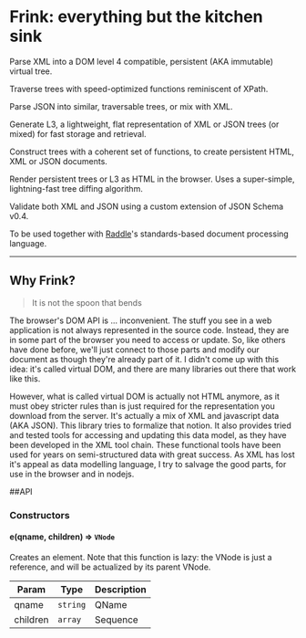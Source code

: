 # Frink: everything but the kitchen sink

Parse XML into a DOM level 4 compatible, persistent (AKA immutable) virtual tree. 

Traverse trees with speed-optimized functions reminiscent of XPath.

Parse JSON into similar, traversable trees, or mix with XML.

Generate L3, a lightweight, flat representation of XML or JSON trees (or mixed) for fast storage and retrieval.

Construct trees with a coherent set of functions, to create persistent HTML, XML or JSON documents.

Render persistent trees or L3 as HTML in the browser. Uses a super-simple, lightning-fast tree diffing algorithm.

Validate both XML and JSON using a custom extension of JSON Schema v0.4.

To be used together with [Raddle](http://raddle.org)'s standards-based document processing language.

---

## Why Frink?

> It is not the spoon that bends

The browser's DOM API is ... inconvenient. The stuff you see in a web application is not always represented in the source code. Instead, they are in some part of the browser you need to access or update. So, like others have done before, we'll just connect to those parts and modify our document as though they're already part of it. I didn't come up with this idea: it's called virtual DOM, and there are many libraries out there that work like this.

However, what is called virtual DOM is actually not HTML anymore, as it must obey stricter rules than is just required for the representation you download from the server. It's actually a mix of XML and javascript data (AKA JSON). This library tries to formalize that notion. It also provides tried and tested tools for accessing and updating this data model, as they have been developed in the XML tool chain. These functional tools have been used for years on semi-structured data with great success. As XML has lost it's appeal as data modelling language, I try to salvage the good parts, for use in the browser and in nodejs.

##API

### Constructors

#### e(qname, children) ⇒ <code>VNode</code>
Creates an element. Note that this function is lazy: the VNode is just a reference, and will be actualized by its parent VNode.
 
| Param  | Type                | Description  |
| ------ | ------------------- | ------------ |
| qname  | <code>string|QName</code> | The name of the element |
| children | <code>array|Sequence</code> | The children of the element     |
